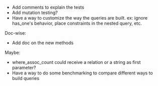* Add comments to explain the tests
* Add mutation testing?
* Have a way to customize the way the queries are built. ex: ignore has_one's behavior, place constraints in the nested query, etc.

Doc-wise:
* Add doc on the new methods

Maybe:
* where_assoc_count could receive a relation or a string as first parameter?
* Have a way to do some benchmarking to compare different ways to build queries
